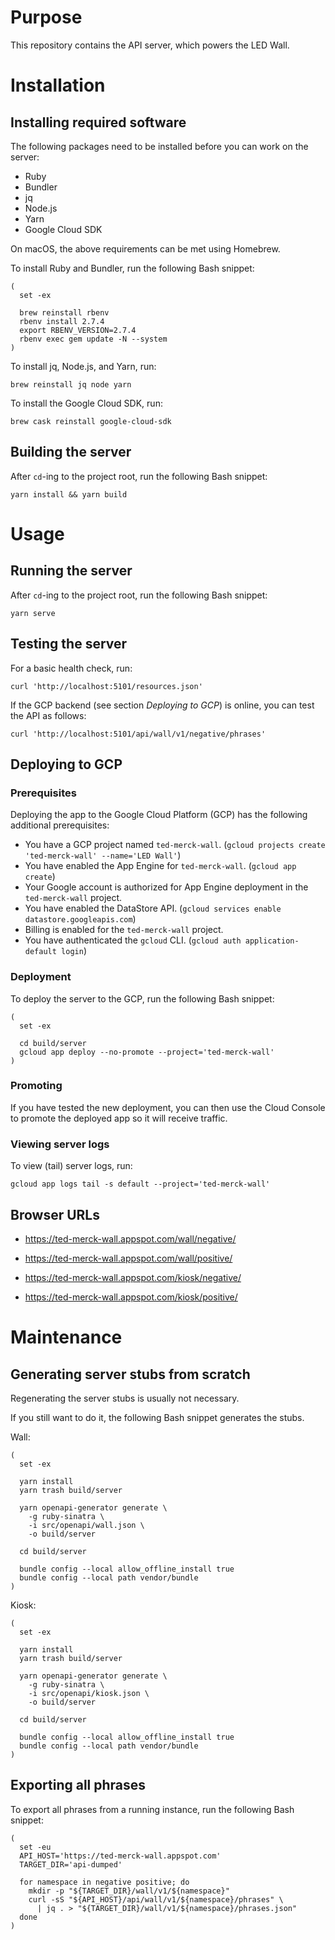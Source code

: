 # Purpose

This repository contains the API server, which powers the LED Wall.


# Installation

## Installing required software

The following packages need to be installed before you can work on the server:

- Ruby
- Bundler
- jq
- Node.js
- Yarn
- Google Cloud SDK

On macOS, the above requirements can be met using Homebrew.

To install Ruby and Bundler, run the following Bash snippet:

```
(
  set -ex

  brew reinstall rbenv
  rbenv install 2.7.4
  export RBENV_VERSION=2.7.4
  rbenv exec gem update -N --system
)
```

To install jq, Node.js, and Yarn, run:

```
brew reinstall jq node yarn
```

To install the Google Cloud SDK, run:

```
brew cask reinstall google-cloud-sdk
```

## Building the server

After `cd`-ing to the project root, run the following Bash snippet:

```
yarn install && yarn build
```


# Usage

## Running the server

After `cd`-ing to the project root, run the following Bash snippet:

```
yarn serve
```

## Testing the server

For a basic health check, run:

```
curl 'http://localhost:5101/resources.json'
```

If the GCP backend (see section _Deploying to GCP_) is online, you can test the API as follows:

```
curl 'http://localhost:5101/api/wall/v1/negative/phrases'
```

## Deploying to GCP

### Prerequisites

Deploying the app to the Google Cloud Platform (GCP) has the following additional prerequisites:

- You have a GCP project named `ted-merck-wall`. (`gcloud projects create 'ted-merck-wall' --name='LED Wall'`)
- You have enabled the App Engine for `ted-merck-wall`. (`gcloud app create`)
- Your Google account is authorized for App Engine deployment in the `ted-merck-wall` project.
- You have enabled the DataStore API. (`gcloud services enable datastore.googleapis.com`)
- Billing is enabled for the `ted-merck-wall` project.
- You have authenticated the `gcloud` CLI. (`gcloud auth application-default login`)

### Deployment

To deploy the server to the GCP, run the following Bash snippet:

```
(
  set -ex

  cd build/server
  gcloud app deploy --no-promote --project='ted-merck-wall'
)
```

### Promoting

If you have tested the new deployment, you can then use the Cloud Console to promote the deployed app so it will receive traffic.

### Viewing server logs

To view (tail) server logs, run:

```
gcloud app logs tail -s default --project='ted-merck-wall'
```


## Browser URLs

- https://ted-merck-wall.appspot.com/wall/negative/

- https://ted-merck-wall.appspot.com/wall/positive/

- https://ted-merck-wall.appspot.com/kiosk/negative/

- https://ted-merck-wall.appspot.com/kiosk/positive/



# Maintenance

## Generating server stubs from scratch

Regenerating the server stubs is usually not necessary.

If you still want to do it, the following Bash snippet generates the stubs.

Wall:

```
(
  set -ex

  yarn install
  yarn trash build/server

  yarn openapi-generator generate \
    -g ruby-sinatra \
    -i src/openapi/wall.json \
    -o build/server

  cd build/server

  bundle config --local allow_offline_install true
  bundle config --local path vendor/bundle
)
```

Kiosk:

```
(
  set -ex

  yarn install
  yarn trash build/server

  yarn openapi-generator generate \
    -g ruby-sinatra \
    -i src/openapi/kiosk.json \
    -o build/server

  cd build/server

  bundle config --local allow_offline_install true
  bundle config --local path vendor/bundle
)
```

## Exporting all phrases

To export all phrases from a running instance, run the following Bash snippet:

```
(
  set -eu
  API_HOST='https://ted-merck-wall.appspot.com'
  TARGET_DIR='api-dumped'

  for namespace in negative positive; do
    mkdir -p "${TARGET_DIR}/wall/v1/${namespace}"
    curl -sS "${API_HOST}/api/wall/v1/${namespace}/phrases" \
      | jq . > "${TARGET_DIR}/wall/v1/${namespace}/phrases.json"
  done
)
```
